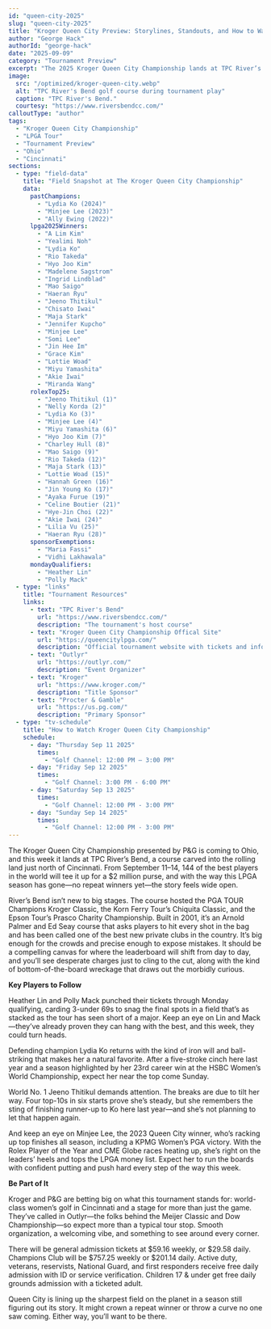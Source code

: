 ```yaml
---
id: "queen-city-2025"
slug: "queen-city-2025"
title: "Kroger Queen City Preview: Storylines, Standouts, and How to Watch"
author: "George Hack"
authorId: "george-hack"
date: "2025-09-09"
category: "Tournament Preview"
excerpt: "The 2025 Kroger Queen City Championship lands at TPC River’s Bend this week, bringing 144 of the world’s best for a $2 million purse and a season still without a repeat winner. Defending champ Lydia Ko, world No. 1 Jeeno Thitikul, Minjee Lee, and Monday qualifiers Heather Lin and Polly Mack will all be jockeying for position on a course that rewards precision and punishes mistakes. With world-class players, big storylines, and a welcoming tournament setup, Queen City could crown a repeat champion."
image:
  src: "/optimized/kroger-queen-city.webp"
  alt: "TPC River's Bend golf course during tournament play"
  caption: "TPC River's Bend."
  courtesy: "https://www.riversbendcc.com/"
calloutType: "author"
tags:
  - "Kroger Queen City Championship"
  - "LPGA Tour"
  - "Tournament Preview"
  - "Ohio"
  - "Cincinnati"
sections:
  - type: "field-data"
    title: "Field Snapshot at The Kroger Queen City Championship"
    data:
      pastChampions:
        - "Lydia Ko (2024)"
        - "Minjee Lee (2023)"
        - "Ally Ewing (2022)"
      lpga2025Winners:
        - "A Lim Kim"
        - "Yealimi Noh"
        - "Lydia Ko"
        - "Rio Takeda"
        - "Hyo Joo Kim"
        - "Madelene Sagstrom"
        - "Ingrid Lindblad"
        - "Mao Saigo"
        - "Haeran Ryu"
        - "Jeeno Thitikul"
        - "Chisato Iwai"
        - "Maja Stark"
        - "Jennifer Kupcho"
        - "Minjee Lee"
        - "Somi Lee"
        - "Jin Hee Im"
        - "Grace Kim"
        - "Lottie Woad"
        - "Miyu Yamashita"
        - "Akie Iwai"
        - "Miranda Wang"
      rolexTop25:
        - "Jeeno Thitikul (1)"
        - "Nelly Korda (2)"
        - "Lydia Ko (3)"
        - "Minjee Lee (4)"
        - "Miyu Yamashita (6)"
        - "Hyo Joo Kim (7)"
        - "Charley Hull (8)"
        - "Mao Saigo (9)"
        - "Rio Takeda (12)"
        - "Maja Stark (13)"
        - "Lottie Woad (15)"
        - "Hannah Green (16)"
        - "Jin Young Ko (17)"
        - "Ayaka Furue (19)"
        - "Celine Boutier (21)"
        - "Hye-Jin Choi (22)"
        - "Akie Iwai (24)"
        - "Lilia Vu (25)"
        - "Haeran Ryu (28)"
      sponsorExemptions:
        - "Maria Fassi"
        - "Vidhi Lakhawala"
      mondayQualifiers:
        - "Heather Lin"
        - "Polly Mack"
  - type: "links"
    title: "Tournament Resources"
    links:
      - text: "TPC River's Bend"
        url: "https://www.riversbendcc.com/"
        description: "The tournament's host course"
      - text: "Kroger Queen City Championship Offical Site"
        url: "https://queencitylpga.com/"
        description: "Official tournament website with tickets and information"
      - text: "Outlyr"
        url: "https://outlyr.com/"
        description: "Event Organizer"
      - text: "Kroger"
        url: "https://www.kroger.com/"
        description: "Title Sponsor"
      - text: "Procter & Gamble"
        url: "https://us.pg.com/"
        description: "Primary Sponsor"
  - type: "tv-schedule"
    title: "How to Watch Kroger Queen City Championship"
    schedule:
      - day: "Thursday Sep 11 2025"
        times:
          - "Golf Channel: 12:00 PM – 3:00 PM"
      - day: "Friday Sep 12 2025"
        times:
          - "Golf Channel: 3:00 PM - 6:00 PM"
      - day: "Saturday Sep 13 2025"
        times:
          - "Golf Channel: 12:00 PM - 3:00 PM"
      - day: "Sunday Sep 14 2025"
        times:
          - "Golf Channel: 12:00 PM - 3:00 PM"
---
```


The Kroger Queen City Championship presented by P&G is coming to Ohio, and this week it lands at TPC River’s Bend, a course carved into the rolling land just north of Cincinnati. From September 11–14, 144 of the best players in the world will tee it up for a $2 million purse, and with the way this LPGA season has gone—no repeat winners yet—the story feels wide open.

River’s Bend isn’t new to big stages. The course hosted the PGA TOUR Champions Kroger Classic, the Korn Ferry Tour’s Chiquita Classic, and the Epson Tour’s Prasco Charity Championship. Built in 2001, it’s an Arnold Palmer and Ed Seay course that asks players to hit every shot in the bag and has been called one of the best new private clubs in the country. It’s big enough for the crowds and precise enough to expose mistakes. It should be a compelling canvas for where the leaderboard will shift from day to day, and you’ll see desperate charges just to cling to the cut, along with the kind of bottom-of-the-board wreckage that draws out the morbidly curious.

**Key Players to Follow**

Heather Lin and Polly Mack punched their tickets through Monday qualifying, carding 3-under 69s to snag the final spots in a field that’s as stacked as the tour has seen short of a major. Keep an eye on Lin and Mack—they’ve already proven they can hang with the best, and this week, they could turn heads.

Defending champion Lydia Ko returns with the kind of iron will and ball-striking that makes her a natural favorite. After a five-stroke cinch here last year and a season highlighted by her 23rd career win at the HSBC Women’s World Championship, expect her near the top come Sunday.

World No. 1 Jeeno Thitikul demands attention. The breaks are due to tilt her way. Four top-10s in six starts prove she’s steady, but she remembers the sting of finishing runner-up to Ko here last year—and she’s not planning to let that happen again.

And keep an eye on Minjee Lee, the 2023 Queen City winner, who’s racking up top finishes all season, including a KPMG Women’s PGA victory. With the Rolex Player of the Year and CME Globe races heating up, she’s right on the leaders’ heels and tops the LPGA money list. Expect her to run the boards with confident putting and push hard every step of the way this week.

**Be Part of It**

Kroger and P&G are betting big on what this tournament stands for: world-class women’s golf in Cincinnati and a stage for more than just the game. They’ve called in Outlyr—the folks behind the Meijer Classic and Dow Championship—so expect more than a typical tour stop. Smooth organization, a welcoming vibe, and something to see around every corner.

There will be general admission tickets at $59.16 weekly, or $29.58 daily. Champions Club will be $757.25 weekly or $201.14 daily. Active duty, veterans, reservists, National Guard, and first responders receive free daily admission with ID or service verification. Children 17 & under get free daily grounds admission with a ticketed adult.

Queen City is lining up the sharpest field on the planet in a season still figuring out its story. It might crown a repeat winner or throw a curve no one saw coming. Either way, you’ll want to be there.
